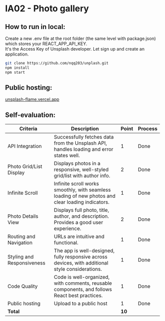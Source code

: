 # IA02 - Photo gallery
## How to run in local:
Create a new .env file at the root folder (the same level with package.json) which stores your REACT_APP_API_KEY.\
It's the Access Key of Unsplash developer. Let sign up and create an application.

```bash
git clone https://github.com/nqq203/unplash.git
npm install
npm start
```

## Public hosting:
[unsplash-flame.vercel.app](https://unsplash-flame.vercel.app/)

## Self-evaluation:

| Criteria                | Description                                                                       | Point | Process |
|-------------------------|-----------------------------------------------------------------------------------|-------|---------|
| API Integration         | Successfully fetches data from the Unsplash API, handles loading and error states well. | 1     | Done    |
| Photo Grid/List Display | Displays photos in a responsive, well-styled grid/list with author info.         | 2     | Done    |
| Infinite Scroll         | Infinite scroll works smoothly, with seamless loading of new photos and clear loading indicators. | 1     | Done    |
| Photo Details View      | Displays full photo, title, author, and description. Provides a good user experience. | 2     | Done    |
| Routing and Navigation  | URLs are intuitive and functional.                                                | 1     | Done    |
| Styling and Responsiveness | The app is well-designed, fully responsive across devices, with additional style considerations. | 1     | Done    |
| Code Quality            | Code is well-organized, with comments, reusable components, and follows React best practices. | 1     | Done    |
| Public hosting          | Upload to a public host                                                           | 1     | Done    |
| **Total**               |                                                                                   | **10** |         |


